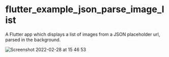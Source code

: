 # flutter_example_json_parse_image_list

A Flutter app which displays a list of images from a JSON placeholder url, parsed in the background.

![Screenshot 2022-02-28 at 15 46 53](https://user-images.githubusercontent.com/54467942/156013351-ee37c989-8602-43fb-9fe0-f9f00e2768e3.png)
